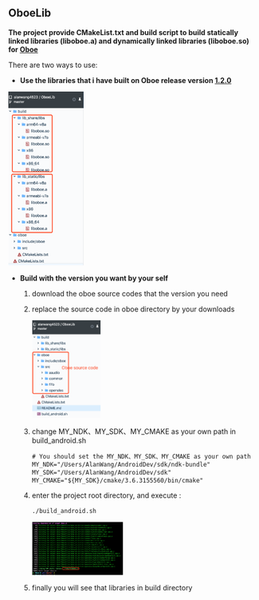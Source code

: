 ## OboeLib

**The project provide CMakeList.txt and build script to build statically linked libraries (liboboe.a) and dynamically linked libraries (liboboe.so) for [Oboe](https://github.com/google/oboe)**

There are two ways to use:

- **Use the  libraries that i have built on Oboe release version [1.2.0](https://github.com/google/oboe/releases/tag/1.2.0)**

​     <img src="./screen/Oboe_libs.png" width=30% height=30% div align=center/>

- **Build with the version you want by your self**

  1. download the oboe source codes that the version you need

  2. replace the source code in oboe directory by your downloads

     <img src="./screen/Oboe_source.png" width=30% height=30% div align=center/>

  3. change MY_NDK、MY_SDK、MY_CMAKE as your own path in build_android.sh

     ```shell
     # You should set the MY_NDK、MY_SDK、MY_CMAKE as your own path
     MY_NDK="/Users/AlanWang/AndroidDev/sdk/ndk-bundle"
     MY_SDK="/Users/AlanWang/AndroidDev/sdk"
     MY_CMAKE="${MY_SDK}/cmake/3.6.3155560/bin/cmake"
     ```

  4. enter the project root directory, and execute : 

     ```sh
     ./build_android.sh
     ```

     <img src="./screen/Oboe_building.png" width=40% height=40%/>

  5. finally you will see that libraries in build directory





